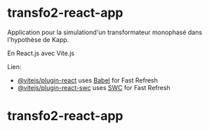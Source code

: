 # transfo2-react-app

Application pour la simulationd'un transformateur monophasé dans l'hypothèse de Kapp.

En React.js avec Vite.js

Lien:

- [@vitejs/plugin-react](https://github.com/vitejs/vite-plugin-react/blob/main/packages/plugin-react/README.md) uses [Babel](https://babeljs.io/) for Fast Refresh
- [@vitejs/plugin-react-swc](https://github.com/vitejs/vite-plugin-react-swc) uses [SWC](https://swc.rs/) for Fast Refresh
# transfo2-react-app
